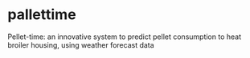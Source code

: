 # pallettime
Pellet-time: an innovative system to predict pellet consumption to heat broiler housing, using weather forecast data
